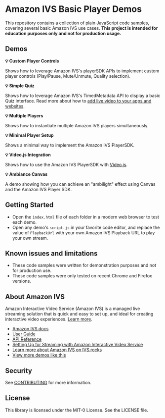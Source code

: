 # Amazon IVS Basic Player Demos

This repository contains a collection of plain JavaScript code samples, covering several basic Amazon IVS use cases.
**This project is intended for education purposes only and not for production usage.**

## Demos
**:bulb: Custom Player Controls**

Shows how to leverage Amazon IVS's playerSDK APIs to implement custom player controls (Play/Pause, Mute/Unmute, Quality selection).

**:bulb: Simple Quiz**

Shows how to leverage Amazon IVS's TimedMetadata API to display a basic Quiz interface. Read more about how to [add live video to your apps and websites](https://aws.amazon.com/blogs/aws/amazon-interactive-video-service-add-live-video-to-your-apps-and-websites/).

**:bulb: Multiple Players**

Shows how to instantiate multiple Amazon IVS players simultaneously.

**:bulb: Minimal Player Setup**

Shows a minimal way to implement the Amazon IVS PlayerSDK.

**:bulb: Video.js Integration**

Shows how to use the Amazon IVS PlayerSDK with [Video.js](https://videojs.com/).

**:bulb: Ambiance Canvas**

A demo showing how you can achieve an "ambilight" effect using Canvas and the Amazon IVS Player SDK.

## Getting Started
* Open the `index.html` file of each folder in a modern web browser to test each demo.
* Open any demo's `script.js` in your favorite code editor, and replace the value of `PlaybackUrl` with your own Amazon IVS Playback URL to play your own stream.

## Known issues and limitations
* These code samples were written for demonstration purposes and not for production use.
* These code samples were only tested on recent Chrome and Firefox versions.

## About Amazon IVS
Amazon Interactive Video Service (Amazon IVS) is a managed live streaming solution that is quick and easy to set up, and ideal for creating interactive video experiences. [Learn more](https://aws.amazon.com/ivs/).

* [Amazon IVS docs](https://docs.aws.amazon.com/ivs/)
* [User Guide](https://docs.aws.amazon.com/ivs/latest/userguide/)
* [API Reference](https://docs.aws.amazon.com/ivs/latest/APIReference/)
* [Setting Up for Streaming with Amazon Interactive Video Service](https://aws.amazon.com/blogs/media/setting-up-for-streaming-with-amazon-ivs/)
* [Learn more about Amazon IVS on IVS.rocks](https://ivs.rocks/)
* [View more demos like this](https://ivs.rocks/examples)

## Security

See [CONTRIBUTING](CONTRIBUTING.md#security-issue-notifications) for more information.

## License

This library is licensed under the MIT-0 License. See the LICENSE file.